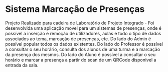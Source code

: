 # Sistema Marcação de Presenças
Projeto Realizado para cadeira de Laboratório de Projeto Integrado - Foi desenvolvida uma aplicação movel para um sistemas de presenças, onde é possível a inserção e remoção de utilizadores, aulas e todo o tipo de dados associados ao tema, marcação de presenças, etc. Do lado do Admin é possível popular todos os dados existentes. Do lado do Professor é possível a consultar o seu horário, consulta dos alunos de uma turma e a marcação da presença dos mesmos. Do lado do Aluno é possível a consultar o seu horário e marcar a presença a partir do scan de um QRCode disponivel a entrada da sala.
